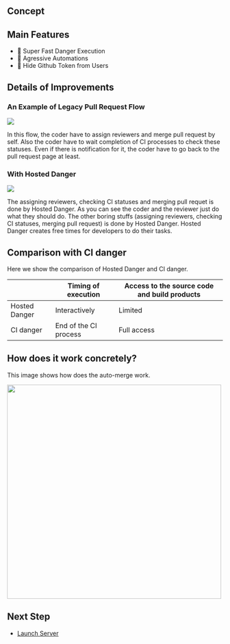 ## Concept

## Main Features

- :rocket: Super Fast Danger Execution
- :rocket: Agressive Automations
- :rocket: Hide Github Token from Users

## Details of Improvements

### An Example of Legacy Pull Request Flow
<img src="https://user-images.githubusercontent.com/3483230/46455263-2b23ba00-c7e5-11e8-842d-180ac8503799.png" />

In this flow, the coder have to assign reviewers and merge pull request by self.
Also the coder have to wait completion of CI processes to check these statuses.
Even if there is notification for it, the coder have to go back to the pull request page at least.

### With Hosted Danger
<img src="https://user-images.githubusercontent.com/3483230/46455255-252dd900-c7e5-11e8-8b63-cd31e00c69dc.png" />

The assigning reviewers, checking CI statuses and merging pull requet is done by Hosted Danger.
As you can see the coder and the reviewer just do what they should do.
The other boring stuffs (assigning reviewers, checking CI statuses, merging pull request) is done by Hosted Danger.
Hosted Danger creates free times for developers to do their tasks.

## Comparison with CI danger

Here we show the comparison of Hosted Danger and CI danger.

|               | Timing of execution   | Access to the source code and build products |
|---------------|-----------------------|----------------------------------------------|
| Hosted Danger | Interactively         | Limited                                      |
| CI danger     | End of the CI process | Full access                                  |

## How does it work concretely?
This image shows how does the auto-merge work.

<img src="https://user-images.githubusercontent.com/3483230/51239174-fd413a80-19bb-11e9-9472-6fa33d6b14fa.gif" width="500px"/>

## Next Step
- [Launch Server](/docs/launch_server.md)
